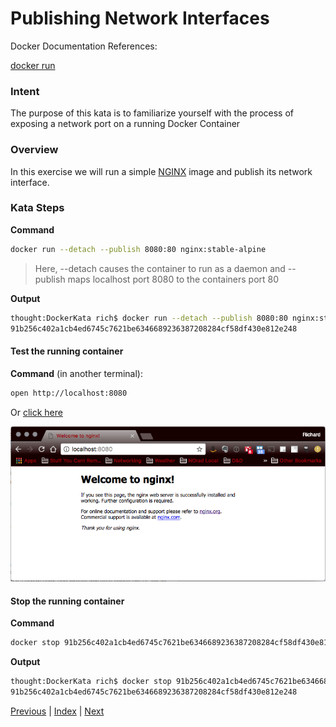 # Publishing Network Interfaces

Docker Documentation References:

[docker run](https://docs.docker.com/engine/reference/commandline/run/)

### Intent

The purpose of this kata is to familiarize yourself with the process of exposing a network port on a running Docker Container

### Overview

In this exercise we will run a simple [NGINX](http://nginx.org/) image and publish its network interface. 

### Kata Steps

**Command**

```bash
docker run --detach --publish 8080:80 nginx:stable-alpine
```

> Here, --detach causes the container to run as a daemon and --publish maps localhost port 8080 to the containers port 80

**Output**

```bash
thought:DockerKata rich$ docker run --detach --publish 8080:80 nginx:stable-alpine
91b256c402a1cb4ed6745c7621be6346689236387208284cf58df430e812e248
```

#### Test the running container

**Command** (in another terminal):

```bash
open http://localhost:8080
```

Or [click here](http://localhost:8080)

![NGINX Screen Shot](screenshots/image_pull_and_run_kata_nginx_verification.png)

#### Stop the running container

**Command**

```bash
docker stop 91b256c402a1cb4ed6745c7621be6346689236387208284cf58df430e812e248
```

**Output**

```bash
thought:DockerKata rich$ docker stop 91b256c402a1cb4ed6745c7621be6346689236387208284cf58df430e812e248
91b256c402a1cb4ed6745c7621be6346689236387208284cf58df430e812e248
```


[Previous](18_overriding_envvars.md) | [Index](README.md) | [Next](20_mounting_volumes.md)
